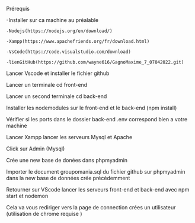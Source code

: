 Prérequis 

-Installer sur ca machine au préalable 

	-Nodejs(https://nodejs.org/en/download/)
	
	-Xampp(https://www.apachefriends.org/fr/download.html)
	
	-VsCode(https://code.visualstudio.com/download)	
	
	-lienGitHub(https://github.com/wayne616/GagnoMaxime_7_07042022.git)

Lancer Vscode et installer le fichier github

Lancer un terminale cd front-end 

Lancer un second terminale cd back-end

Installer les nodemodules sur le front-end et le back-end (npm install)

Vérifier si les ports dans le dossier back-end .env correspond bien a votre machine 

Lancer Xampp lancer les serveurs Mysql et Apache 

Click sur Admin (Mysql)

Crée une new base de donées dans phpmyadmin

Importer le document groupomania.sql du fichier github sur phpmyadmin dans la new base de données crée précédemment

Retourner sur VScode lancer les serveurs front-end et back-end avec npm start et nodemon 

Cela va vous rediriger vers la page de connection crées un utilisateur (utilisation de chrome requise )
